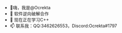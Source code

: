 - 👋嗨，我是@Ocrekta
- 👀 软件逆向破解合作
- 🌱 现在正在学习C++
- 📫 联系我：QQ:3462626553，Discord:Ocrekta#1797

<!---
Ocrekta/Ocrekta 是一个 ✨ 特殊的 ✨ 存储库，因为它的 `README.md`（此文件）出现在您的 GitHub 个人资料中。
您可以单击“预览”链接查看您的更改。
---> 
